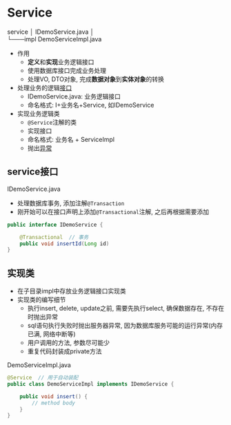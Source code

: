 # Service

service
│   IDemoService.java
│   
└───impl
        DemoServiceImpl.java

- 作用
  - **定义**和**实现**业务逻辑接口
  - 使用数据库接口完成业务处理
  - 处理VO, DTO对象, 完成**数据对象**到**实体对象**的转换
- 处理业务的逻辑[接口](../Java_Interface.md)
  - IDemoService.java: 业务逻辑接口
  - 命名格式: I+业务名+Service, 如IDemoService
- 实现业务逻辑类
  - `@Service`注解的类
  - 实现接口
  - 命名格式: 业务名 + ServiceImpl 
  - 抛出[异常](SpringBoot_Project_Workflow_Exception.md)

## service接口

IDemoService.java

- 处理数据库事务, 添加注解`@Transaction`
- 刚开始可以在接口声明上添加`@Transactional`注解, 之后再根据需要添加

```java
public interface IDemoService {

    @Transactional  // 事务
    public void insertId(Long id)
}
```

## 实现类

- 在子目录impl中存放业务逻辑接口实现类
- 实现类的编写细节
  - 执行insert, delete, update之前, 需要先执行select, 确保数据存在, 不存在时抛出异常
  - sql语句执行失败时抛出服务器异常, 因为数据库服务可能的运行异常(内存已满, 网络中断等)
  - 用户调用的方法, 参数尽可能少
  - 重复代码封装成private方法

DemoServiceImpl.java

```java
@Service  // 用于自动装配
public class DemoServiceImpl implements IDemoService {

    public void insert() {
        // method body
    }
}
```

